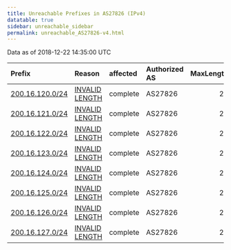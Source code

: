 ```yaml
---
title: Unreachable Prefixes in AS27826 (IPv4)
datatable: true
sidebar: unreachable_sidebar
permalink: unreachable_AS27826-v4.html
---
```


Data as of 2018-12-22 14:35:00 UTC


<div class="datatable-begin"></div>

| Prefix                                                   | Reason                                                                                                    | affected   | Authorized AS   |   MaxLength | Anchor                                         |   unreachable /24s |
|:---------------------------------------------------------|:----------------------------------------------------------------------------------------------------------|:-----------|:----------------|------------:|:-----------------------------------------------|-------------------:|
| [200.16.120.0/24](https://stat.ripe.net/200.16.120.0/24) | [INVALID LENGTH](https://rpki-validator.ripe.net/announcement-preview?asn=AS27826&prefix=200.16.120.0/24) | complete   | AS27826         |          21 | [LACNIC](unreachable_LACNIC_RPKI_Root-v4.html) |                  1 |
| [200.16.121.0/24](https://stat.ripe.net/200.16.121.0/24) | [INVALID LENGTH](https://rpki-validator.ripe.net/announcement-preview?asn=AS27826&prefix=200.16.121.0/24) | complete   | AS27826         |          21 | [LACNIC](unreachable_LACNIC_RPKI_Root-v4.html) |                  1 |
| [200.16.122.0/24](https://stat.ripe.net/200.16.122.0/24) | [INVALID LENGTH](https://rpki-validator.ripe.net/announcement-preview?asn=AS27826&prefix=200.16.122.0/24) | complete   | AS27826         |          21 | [LACNIC](unreachable_LACNIC_RPKI_Root-v4.html) |                  1 |
| [200.16.123.0/24](https://stat.ripe.net/200.16.123.0/24) | [INVALID LENGTH](https://rpki-validator.ripe.net/announcement-preview?asn=AS27826&prefix=200.16.123.0/24) | complete   | AS27826         |          21 | [LACNIC](unreachable_LACNIC_RPKI_Root-v4.html) |                  1 |
| [200.16.124.0/24](https://stat.ripe.net/200.16.124.0/24) | [INVALID LENGTH](https://rpki-validator.ripe.net/announcement-preview?asn=AS27826&prefix=200.16.124.0/24) | complete   | AS27826         |          21 | [LACNIC](unreachable_LACNIC_RPKI_Root-v4.html) |                  1 |
| [200.16.125.0/24](https://stat.ripe.net/200.16.125.0/24) | [INVALID LENGTH](https://rpki-validator.ripe.net/announcement-preview?asn=AS27826&prefix=200.16.125.0/24) | complete   | AS27826         |          21 | [LACNIC](unreachable_LACNIC_RPKI_Root-v4.html) |                  1 |
| [200.16.126.0/24](https://stat.ripe.net/200.16.126.0/24) | [INVALID LENGTH](https://rpki-validator.ripe.net/announcement-preview?asn=AS27826&prefix=200.16.126.0/24) | complete   | AS27826         |          21 | [LACNIC](unreachable_LACNIC_RPKI_Root-v4.html) |                  1 |
| [200.16.127.0/24](https://stat.ripe.net/200.16.127.0/24) | [INVALID LENGTH](https://rpki-validator.ripe.net/announcement-preview?asn=AS27826&prefix=200.16.127.0/24) | complete   | AS27826         |          21 | [LACNIC](unreachable_LACNIC_RPKI_Root-v4.html) |                  1 |

<div class="datatable-end"></div>